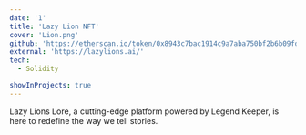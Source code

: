 ```yaml
---
date: '1'
title: 'Lazy Lion NFT'
cover: 'Lion.png'
github: 'https://etherscan.io/token/0x8943c7bac1914c9a7aba750bf2b6b09fd21037e0#code'
external: 'https://lazylions.ai/'
tech:
  - Solidity

showInProjects: true
---
```


Lazy Lions Lore, a cutting-edge platform powered by Legend Keeper, is here to redefine the way we tell stories.
